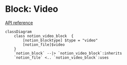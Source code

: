 # Block: Video

[API reference](https://developers.notion.com/reference/block#video)

```mermaid
classDiagram
    class notion_video_block  {
        [notion_blocktype] $type = "video"
        [notion_file]$video
    }
    `notion_block` --|> `notion_video_block`:inherits
    `notion_file` <.. `notion_video_block`:uses
```
